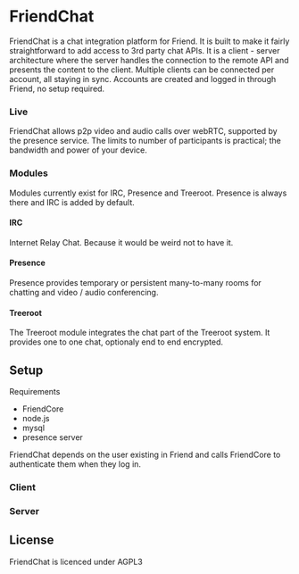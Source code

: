 # FriendChat

FriendChat is a chat integration platform for Friend. It is built to make 
it fairly straightforward to add access to 3rd party chat APIs. It is a
client - server architecture where the server handles the connection to the
remote API and presents the content to the client. Multiple clients can
be connected per account, all staying in sync. Accounts are created and
logged in through Friend, no setup required.

### Live

FriendChat allows p2p video and audio calls over webRTC, supported by the presence 
service. The limits to number of participants is practical; the bandwidth and 
power of your device.

### Modules

Modules currently exist for IRC, Presence and Treeroot. Presence is always there
and IRC is added by default.

#### IRC

Internet Relay Chat. Because it would be weird not to have it.

#### Presence

Presence provides temporary or persistent many-to-many rooms for chatting and 
video / audio conferencing.

#### Treeroot

The Treeroot module integrates the chat part of the Treeroot system. It provides
one to one chat, optionaly end to end encrypted.

## Setup

Requirements
* FriendCore
* node.js
* mysql
* presence server

FriendChat depends on the user existing in Friend and calls FriendCore to
authenticate them when they log in.

### Client


### Server


## License

FriendChat is licenced under AGPL3